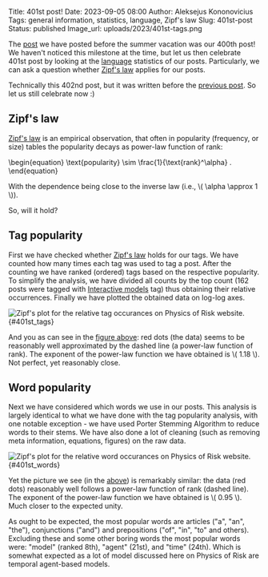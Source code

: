 Title: 401st post!
Date: 2023-09-05 08:00
Author: Aleksejus Kononovicius
Tags: general information, statistics, language, Zipf's law
Slug: 401st-post
Status: published
Image_url: uploads/2023/401st-tags.png

The [post]({filename}/articles/2023/waiting-time-paradox.md) we have posted
before the summer vacation was our 400th post! We haven't noticed this
milestone at the time, but let us then celebrate 401st post by looking at
the [language](/tag/language/) statistics of our posts.
Particularly, we can ask a question whether [Zipf's law](/tag/zipfs-law/)
applies for our posts.

Technically this 402nd post, but it was written before the [previous
post]({filename}/articles/2023/it-is-september-again-2023.md). So let us still celebrate
now :)

## Zipf's law

[Zipf's law](/tag/zipfs-law/) is an empirical observation, that often in
popularity (frequency, or size) tables the popularity decays as power-law
function of rank:

\begin{equation}
    \text{popularity} \sim \frac{1}{\text{rank}^\alpha} .
\end{equation}

With the dependence being close to the inverse law (i.e.,
\\\( \alpha \approx 1 \\\)).

So, will it hold?<!--more-->

## Tag popularity

First we have checked whether [Zipf's law](/tag/zipfs-law/) holds for our
tags. We have counted how many times each tag was used to tag a post.
After the counting we have ranked (ordered) tags based on the respective
popularity. To simplify the analysis, we have divided all counts by the top
count (162 posts were tagged with [Interactive
models](/tag/interactive-models/) tag) thus obtaining their relative
occurrences. Finally we have plotted the obtained data on log-log axes.

![Zipf's plot for the relative tag occurances on Physics of Risk
website.]({static}/uploads/2023/401st-tags.png "Zipf's plot for the relative
tag occurances on Physics of Risk website."){#401st_tags}

And you as can see in the [figure above](#401st_tags): red dots (the data)
seems to be reasonably well approximated by the dashed line (a power-law
function of rank). The exponent of the power-law function we have obtained
is \\\( 1.18 \\\). Not perfect, yet reasonably close.

## Word popularity

Next we have considered which words we use in our posts. This analysis is
largely identical to what we have done with the tag popularity analysis,
with one notable exception - we have used Porter Stemming Algorithm to
reduce words to their stems. We have also done a lot of cleaning (such as
removing meta information, equations, figures) on the raw data.

![Zipf's plot for the relative word occurances on Physics of Risk
website.]({static}/uploads/2023/401st-words.png "Zipf's plot for the relative
word occurances on Physics of Risk website."){#401st_words}

Yet the picture we see (in the [above](#401st_words)) is remarkably similar:
the data (red dots) reasonably well follows a power-law function of rank
(dashed line). The exponent of the power-law function we have obtained is
\\\( 0.95 \\\). Much closer to the expected unity.

As ought to be expected, the most popular words are articles
("a", "an", "the"), conjunctions ("and") and prepositions ("of", "in", "to"
and others). Excluding these and some other boring words the most popular
words were: "model" (ranked 8th), "agent" (21st), and "time" (24th). Which
is somewhat expected as a lot of model discussed here on Physics of Risk are
temporal agent-based models.
